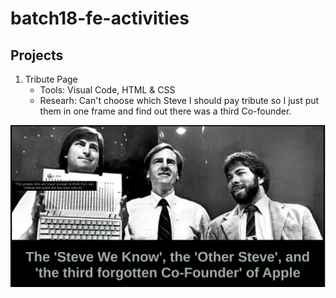 # batch18-fe-activities

## Projects
1. Tribute Page 
    - Tools: Visual Code, HTML & CSS 
    - Researh: Can't choose which Steve I should pay tribute so I just put them in one frame and find out there was a third Co-founder.

![apple's cofounder](./tributePage/assets/tributePageScreenshot.png)
